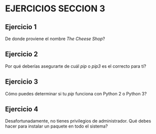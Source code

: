 # **EJERCICIOS SECCION 3**  

## **Ejercicio 1**  
  
De donde proviene el nombre *The Cheese Shop*?

## **Ejercicio 2**  
  
Por qué deberías asegurarte de cuál *pip* o *pip3* es el correcto para ti?
  
## **Ejercicio 3**  
  
Cómo puedes determinar si tu *pip* funciona con Python 2 o Python 3?
  
## **Ejercicio 4**  
  
Desafortunadamente, no tienes privilegios de administrador. Qué debes hacer para instalar un paquete en todo el sistema?  